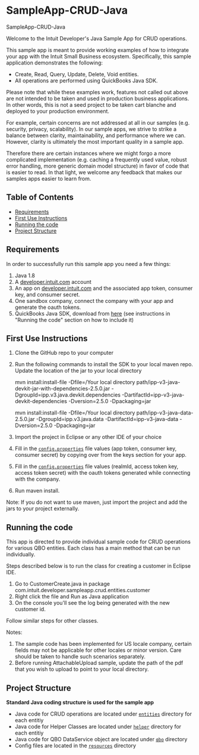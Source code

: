 # SampleApp-CRUD-Java
SampleApp-CRUD-Java

<p>Welcome to the Intuit Developer's Java Sample App for CRUD operations.</p>
<p>This sample app is meant to provide working examples of how to integrate your app with the Intuit Small Business ecosystem. Specifically, this sample application demonstrates the following:</p>

<ul>
	<li>Create, Read, Query, Update, Delete, Void entities.</li>
	<li>All operations are performed using QuickBooks Java SDK.</li>
</ul>

<p>Please note that while these examples work, features not called out above are not intended to be taken and used in production business applications. In other words, this is not a seed project to be taken cart blanche and deployed to your production environment.</p>  

<p>For example, certain concerns are not addressed at all in our samples (e.g. security, privacy, scalability). In our sample apps, we strive to strike a balance between clarity, maintainability, and performance where we can. However, clarity is ultimately the most important quality in a sample app.</p>

<p>Therefore there are certain instances where we might forgo a more complicated implementation (e.g. caching a frequently used value, robust error handling, more generic domain model structure) in favor of code that is easier to read. In that light, we welcome any feedback that makes our samples apps easier to learn from.</p>

## Table of Contents

* [Requirements](#requirements)
* [First Use Instructions](#first-use-instructions)
* [Running the code](#running-the-code)
* [Project Structure](#project-structure)


## Requirements

In order to successfully run this sample app you need a few things:

1. Java 1.8
2. A [developer.intuit.com](http://developer.intuit.com) account
3. An app on [developer.intuit.com](http://developer.intuit.com) and the associated app token, consumer key, and consumer secret.
4. One sandbox company, connect the company with your app and generate the oauth tokens.
5. QuickBooks Java SDK, download from [here](http://bit.ly/2fWyxwS) (see instructions in "Running the code" section on how to include it) 

## First Use Instructions

1. Clone the GitHub repo to your computer
2. Run the following commands to install the SDK to your local maven repo. Update the location of the jar to your local directory

	mvn install:install-file -Dfile=/Your local directory path/ipp-v3-java-devkit-jar-with-dependencies-2.5.0.jar -DgroupId=ipp.v3.java.devkit.dependencies -DartifactId=ipp-v3-java-devkit-dependencies -Dversion=2.5.0 -Dpackaging=jar

	mvn install:install-file -Dfile=/Your local directory path/ipp-v3-java-data-2.5.0.jar -DgroupId=ipp.v3.java.data -DartifactId=ipp-v3-java-data -Dversion=2.5.0 -Dpackaging=jar
3. Import the project in Eclipse or any other IDE of your choice
4. Fill in the [`config.properties`](src/main/resources/config.properties) file values (app token, consumer key, consumer secret) by copying over from the keys section for your app.
5. Fill in the [`config.properties`](src/main/resources/config.properties) file values (realmId, access token key, access token secret) with the oauth tokens generated while connecting with the company. 
6. Run maven install.

Note: If you do not want to use maven, just import the project and add the jars to your project externally.

## Running the code

This app is directed to provide individual sample code for CRUD operations for various QBO entities.
Each class has a main method that can be run individually.

Steps described below is to run the class for creating a customer in Eclipse IDE.

1. Go to CustomerCreate.java in package com.intuit.developer.sampleapp.crud.entities.customer
2. Right click the file and Run as Java application
3. On the console you'll see the log being generated with the new customer id.

Follow similar steps for other classes.

Notes: 

1. The sample code has been implemented for US locale company, certain fields may not be applicable for other locales or minor version. Care should be taken to handle such scenarios separately.
2. Before running AttachableUpload sample, update the path of the pdf that you wish to upload to point to your local directory. 

## Project Structure
 **Standard Java coding structure is used for the sample app**

* Java code for CRUD operations are located under [`entities`](src/main/java/com/intuit/developer/sampleapp/crud/entities) directory for each entitiy
* Java code for Helper Classes are located under [`helper`](src/main/java/com/intuit/developer/sampleapp/crud/helper) directory for each entitiy
* Java code for QBO DataService object are located under [`qbo`](src/main/java/com/intuit/developer/sampleapp/crud/qbo) directory 
* Config files are located in the [`resources`](src/main/resources) directory


